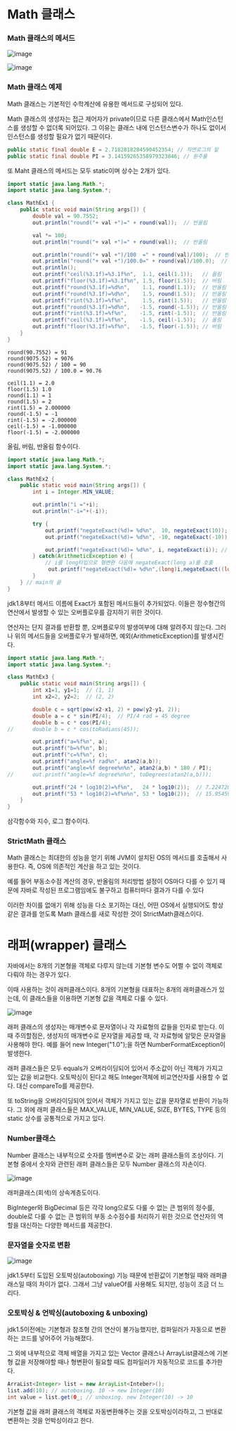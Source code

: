 # Math 클래스

### Math 클래스의 메서드

![image](https://user-images.githubusercontent.com/65898555/180626417-dd2a57f9-5f97-4262-933a-a56f68541c4c.png)

![image](https://user-images.githubusercontent.com/65898555/180626421-d45c33ee-c2c7-4c3f-a99b-3c5e81daaf9c.png)

### Math 클래스 예제

Math 클래스는 기본적인 수학계산에 유용한 메서드로 구성되어 있다.

Math 클래스의 생성자는 접근 제어자가 private이므로 다른 클래스에서 Math인스턴스를 생성할 수 없더록 되어있다. 그 이유는 클래스 내에 인스턴스변수가 하나도 없이서 인스턴스를 생성할 필요가 없기 때문이다.

```java
public static final double E = 2.7182818284590452354; // 자연로그의 밑
public static final double PI = 3.14159265358979323846; // 원주율
```
또 Maht 클래스의 메서드는 모두 static이며 상수는 2개가 있다.


```java
import static java.lang.Math.*;
import static java.lang.System.*;

class MathEx1 {
	public static void main(String args[]) {
		double val = 90.7552;
		out.println("round("+ val +")=" + round(val));  // 반올림

		val *= 100;
		out.println("round("+ val +")=" + round(val));  // 반올림

		out.println("round("+ val +")/100  =" + round(val)/100);  // 반올림
		out.println("round("+ val +")/100.0=" + round(val)/100.0);  // 반올림
		out.println();
		out.printf("ceil(%3.1f)=%3.1f%n",  1.1, ceil(1.1));   // 올림
		out.printf("floor(%3.1f)=%3.1f%n", 1.5, floor(1.5));  // 버림	
		out.printf("round(%3.1f)=%d%n",    1.1, round(1.1));  // 반올림
		out.printf("round(%3.1f)=%d%n",    1.5, round(1.5));  // 반올림
		out.printf("rint(%3.1f)=%f%n",     1.5, rint(1.5));   // 반올림
		out.printf("round(%3.1f)=%d%n",   -1.5, round(-1.5)); // 반올림
		out.printf("rint(%3.1f)=%f%n",    -1.5, rint(-1.5));  // 반올림
		out.printf("ceil(%3.1f)=%f%n",    -1.5, ceil(-1.5));  // 올림
		out.printf("floor(%3.1f)=%f%n",   -1.5, floor(-1.5)); // 버림
	}
}
```
```
round(90.7552) = 91
round(9075.52) = 9076
round(9075.52) / 100 = 90
round(9075.52) / 100.0 = 90.76

ceil(1.1) = 2.0
floor(1.5) 1.0
round(1.1) = 1
round(1.5) = 2
rint(1.5) = 2.000000
round(-1.5) = -1
rint(-1.5) = -2.000000
ceil(-1.5) = -1.000000
floor(-1.5) = -2.000000
```
올림, 버림, 반올림 함수이다.



```java
import static java.lang.Math.*;
import static java.lang.System.*;

class MathEx2 {
	public static void main(String args[]) {
		int i = Integer.MIN_VALUE;

		out.println("i ="+i);
		out.println("-i="+(-i));

		try {
			out.printf("negateExact(%d)= %d%n",  10, negateExact(10));
			out.printf("negateExact(%d)= %d%n", -10, negateExact(-10));

			out.printf("negateExact(%d)= %d%n", i, negateExact(i)); // 예외발생
		} catch(ArithmeticException e) {
			// i를 long타입으로 형변환 다음에 negateExact(long a)를 호출
		     out.printf("negateExact(%d)= %d%n",(long)i,negateExact((long)i));
		}
	} // main의 끝
}
```
jdk1.8부터 메서드 이름에 Exact가 포함된 메서드들이 추가되었다. 이들은 정수형간의 연산에서 발생할 수 있는 오버플로우를 감지하기 위한 것이다.

연산자는 단지 결과를 반환할 뿐, 오버플로우의 발생여부에 대해 알려주지 않는다. 그러나 위의 메서드들을 오버플로우가 발새하면, 예외(ArithmeticException)를 발생시킨다.



```java
import static java.lang.Math.*;
import static java.lang.System.*;

class MathEx3 {
	public static void main(String args[]) {
		int x1=1, y1=1;  // (1, 1)
		int x2=2, y2=2;  // (2, 2)

		double c = sqrt(pow(x2-x1, 2) + pow(y2-y1, 2));
		double a = c * sin(PI/4);  // PI/4 rad = 45 degree
		double b = c * cos(PI/4);
//		double b = c * cos(toRadians(45));

		out.printf("a=%f%n", a);   
		out.printf("b=%f%n", b);  
		out.printf("c=%f%n", c);  
		out.printf("angle=%f rad%n", atan2(a,b));	
		out.printf("angle=%f degree%n%n", atan2(a,b) * 180 / PI);	
//		out.printf("angle=%f degree%n%n", toDegrees(atan2(a,b)));	

		out.printf("24 * log10(2)=%f%n",   24 * log10(2));  // 7.224720
		out.printf("53 * log10(2)=%f%n%n", 53 * log10(2));  // 15.954590
	}
}
```
삼각함수와 지수, 로그 함수이다.

### StrictMath 클래스

Math 클래스는 최대한의 성능을 얻기 위해 JVM이 설치된 OS의 메서드를 호출해서 사용한다. 즉, OS에 의존적인 계산을 하고 있는 것이다.

예를 들어 부동소수점 계산의 경우, 반올림의 처리방법 설정이 OS마다 다를 수 있기 때문에 자바로 작성된 프로그램임에도 불구하고 컴퓨터마다 결과가 다를 수 있다

이러한 차이를 없애기 위해 성능을 다소 포기하는 대신, 어떤 OS에서 실행되어도 항상 같은 결과를 얻도록 Math 클래스를 새로 작성한 것이 StrictMath클래스이다.



# 래퍼(wrapper) 클래스

자바에서는 8개의 기본형을 객체로 다루지 않는데 기본형 변수도 어쩔 수 없이 객체로 다뤄야 하는 경우가 있다.

이때 사용하는 것이 래퍼클래스이다. 8개의 기본형을 대표하는 8개의 래퍼클래스가 있는데, 이 클래스들을 이용하면 기본형 값을 객체로 다룰 수 있다.

![image](https://user-images.githubusercontent.com/65898555/180626432-e345c0d9-a284-4d0c-8ebe-9193f8ad505a.png)

래퍼 클래스의 생성자는 매개변수로 문자열이나 각 자료형의 값들을 인자로 받는다. 이때 주의할점은, 생성자의 매개변수로 문자열을 제공할 때, 각 자료형에 알맞은 문자열을 사용해야 한다.
예를 들어 new Integer("1.0");을 하면 NumberFormatException이 발생한다.

래퍼 클래스들은 모두 equals가 오버라이딩되어 있어서 주소값이 아닌 객체가 가지고 있는 값을 비교한다. 오토박싱이 된다고 해도 Integer객체에 비교연산자를 사용할 수 없다. 대신 compareTo를 제공한다.

또 toString을 오버라이딩되어 있어서 객체가 가지고 있는 값을 문자열로 반환이 가능하다. 그 외에 래퍼 클래스들은 MAX_VALUE, MIN_VALUE, SIZE, BYTES, TYPE 등의 static 상수를 공통적으로 가지고 있다.

### Number클래스

Number 클래스는 내부적으로 숫자를 멤버변수로 갖는 래퍼 클래스들의 조상이다. 기본형 중에서 숫자와 관련된 래퍼 클래스들은 모두 Number 클래스의 자손이다.

![image](https://user-images.githubusercontent.com/65898555/180626471-8157ec26-922d-490f-b8a6-08066bb49f26.png)

래퍼클래스(회색)의 상속계층도이다.

BigInteger와 BigDecimal 등은 각각 long으로도 다룰 수 없는 큰 범위의 정수를, double로 다룰 수 없는 큰 범위의 부동 소수점수를 처리하기 위한 것으로 연산자의 역할을 대신하는 다양한 메서드를 제공한다.


### 문자열을 숫자로 변환

![image](https://user-images.githubusercontent.com/65898555/180626526-93ddf70b-1853-4eee-84c7-ef5e77778484.png)

jdk1.5부터 도입된 오토박싱(autoboxing) 기능 때문에 반환값이 기본형일 때와 래퍼클래스일 때의 차이가 없다. 그래서 그냥 valueOf를 사용해도 되지만, 성능이 조금 더 느리다.


### 오토박싱 & 언박싱(autoboxing & unboxing)

jdk1.5이전에는 기본형과 참조형 간의 연산이 불가능했지만, 컴파일러가 자동으로 변환하는 코드를 넣어주어 가능해졌다.

그 외에 내부적으로 객체 배열을 가지고 있는 Vector 클래스나 ArrayList클래스에 기본형 값을 저장해야할 때나 형변환이 필요할 때도 컴파일러가 자동적으로 코드를 추가한다.

```java
ArraList<Integer> list = new ArrayList<Inteber>();
list.add(10); // autoboxing. 10 -> new Integer(10)
int value = list.get(0_; // unboxing. new Integer(10) -> 10
```
기본형 값을 래퍼 클래스의 객체로 자동변환해주는 것을 오토박싱이라하고, 그 반대로 변환하는 것을 언박싱이라고 한다.



